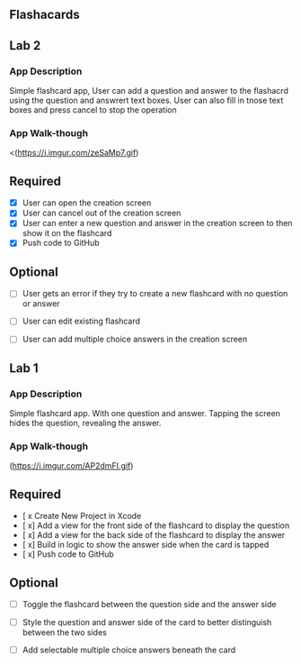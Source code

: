 ## Flashacards



## Lab 2

### App Description
Simple flashcard app, User can add a question and answer to the flashacrd using the question and answrert text boxes. User can also fill in tnose text boxes and press cancel to stop the operation

### App Walk-though


<(https://i.imgur.com/zeSaMp7.gif)
>



## Required
- [X] User can open the creation screen
- [X] User can cancel out of the creation screen
- [X] User can enter a new question and answer in the creation screen to then show it on the flashcard
- [X] Push code to GitHub
## Optional
- [ ] User gets an error if they try to create a new flashcard with no question or answer
- [ ] User can edit existing flashcard
- [ ] User can add multiple choice answers in the creation screen


## Lab 1

### App Description
Simple flashcard app. With one question and answer. Tapping the screen hides the question, revealing the answer. 

### App Walk-though
(https://i.imgur.com/AP2dmFI.gif)

## Required
- [ x Create New Project in Xcode
- [ x] Add a view for the front side of the flashcard to display the question
- [ x] Add a view for the back side of the flashcard to display the answer
- [ x] Build in logic to show the answer side when the card is tapped
- [ x] Push code to GitHub
## Optional
- [ ] Toggle the flashcard between the question side and the answer side
- [ ] Style the question and answer side of the card to better distinguish between the two sides
- [ ] Add selectable multiple choice answers beneath the card







































